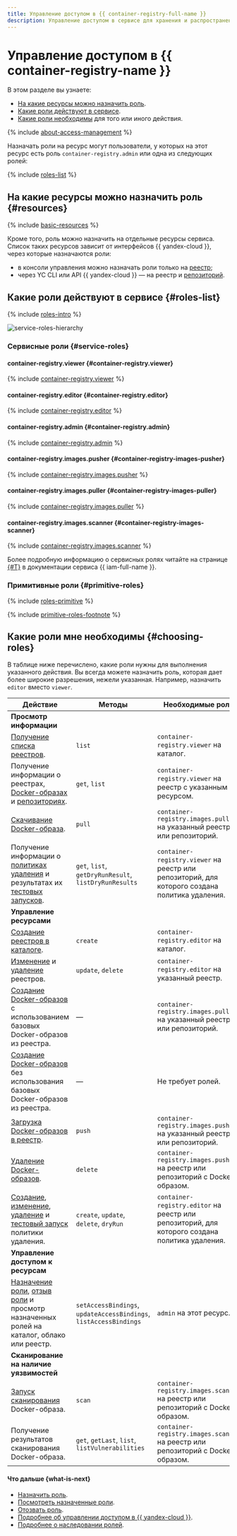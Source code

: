 ```yaml
---
title: Управление доступом в {{ container-registry-full-name }}
description: Управление доступом в сервисе для хранения и распространения Docker-образов — {{ container-registry-full-name }}. В разделе описано, на какие ресурсы можно назначить роль, какие роли действуют в сервисе, какие роли необходимы для того или иного действия.
---
```


# Управление доступом в {{ container-registry-name }}

В этом разделе вы узнаете:
* [На какие ресурсы можно назначить роль](#resources).
* [Какие роли действуют в сервисе](#roles-list).
* [Какие роли необходимы](#choosing-roles) для того или иного действия.

{% include [about-access-management](../../_includes/iam/about-access-management.md) %}

Назначать роли на ресурс могут пользователи, у которых на этот ресурс есть роль `container-registry.admin` или одна из следующих ролей:

{% include [roles-list](../../_includes/iam/roles-list.md) %}

## На какие ресурсы можно назначить роль {#resources}

{% include [basic-resources](../../_includes/iam/basic-resources-for-access-control.md) %}

Кроме того, роль можно назначить на отдельные ресурсы сервиса. Список таких ресурсов зависит от интерфейсов {{ yandex-cloud }}, через которые назначаются роли:

* в консоли управления можно назначать роли только на [реестр](../concepts/registry.md);
* через YC CLI или API {{ yandex-cloud }} — на реестр и [репозиторий](../concepts/repository.md).

## Какие роли действуют в сервисе {#roles-list}

{% include [roles-intro](../../_includes/roles-intro.md) %}

![service-roles-hierarchy](../../_assets/container-registry/service-roles-hierarchy.svg)

### Сервисные роли {#service-roles}

#### container-registry.viewer {#container-registry.viewer}

{% include [container-registry.viewer](../../_roles/container-registry/viewer.md) %}

#### container-registry.editor {#container-registry.editor}

{% include [container-registry.editor](../../_roles/container-registry/editor.md) %}

#### container-registry.admin {#container-registry.admin}

{% include [container-registry.admin](../../_roles/container-registry/admin.md) %}

#### container-registry.images.pusher {#container-registry-images-pusher}

{% include [container-registry.images.pusher](../../_roles/container-registry/images/pusher.md) %}

#### container-registry.images.puller {#container-registry-images-puller}

{% include [container-registry.images.puller](../../_roles/container-registry/images/puller.md) %}

#### container-registry.images.scanner {#container-registry-images-scanner}

{% include [container-registry.images.scanner](../../_roles/container-registry/images/scanner.md) %}

Более подробную информацию о сервисных ролях читайте на странице [{#T}](../../iam/concepts/access-control/roles.md) в документации сервиса {{ iam-full-name }}.

### Примитивные роли {#primitive-roles}

{% include [roles-primitive](../../_includes/roles-primitive.md) %}

{% include [primitive-roles-footnote](../../_includes/primitive-roles-footnote.md) %}

## Какие роли мне необходимы {#choosing-roles}

В таблице ниже перечислено, какие роли нужны для выполнения указанного действия. Вы всегда можете назначить роль, которая дает более широкие разрешения, нежели указанная. Например, назначить `editor` вместо `viewer`.


Действие | Методы | Необходимые роли
--- | --- | ---
**Просмотр информации** |
[Получение списка реестров](../operations/registry/registry-list.md). | `list` | `container-registry.viewer` на каталог.
Получение информации о реестрах, [Docker-образах](../operations/docker-image/docker-image-list.md) и [репозиториях](../operations/repository/repository-list.md). | `get`, `list` | `container-registry.viewer` на реестр с указанным ресурсом.
[Скачивание Docker-образа](../operations/docker-image/docker-image-pull.md). | `pull` | `container-registry.images.puller`<br>на указанный реестр или репозиторий.
Получение информации о [политиках удаления](../operations/lifecycle-policy/lifecycle-policy-list.md) и результатах их [тестовых запусков](../operations/lifecycle-policy/lifecycle-policy-dry-run.md). | `get`, `list`, `getDryRunResult`, `listDryRunResults`| `container-registry.viewer` на реестр или репозиторий, для которого создана политика удаления.
**Управление ресурсами** |
[Создание реестров в каталоге](../operations/registry/registry-create.md). | `create` | `container-registry.editor` на каталог.
[Изменение](../operations/registry/registry-update.md) и [удаление](../operations/registry/registry-delete.md) реестров. | `update`, `delete` | `container-registry.editor` на указанный реестр.
[Создание Docker-образов](../operations/docker-image/docker-image-create.md) с использованием базовых Docker-образов из реестра. | — | `container-registry.images.puller`<br>на указанный реестр или репозиторий.
[Создание Docker-образов](../operations/docker-image/docker-image-create.md) без использования базовых Docker-образов из реестра. | — | Не требует ролей.
[Загрузка Docker-образов в реестр](../operations/docker-image/docker-image-push.md). | `push` | `container-registry.images.pusher`<br>на указанный реестр или репозиторий.
[Удаление Docker-образов](../operations/docker-image/docker-image-delete.md). | `delete` | `container-registry.images.pusher` на реестр или репозиторий с Docker-образом.
[Создание](../operations/lifecycle-policy/lifecycle-policy-create.md), [изменение](../operations/lifecycle-policy/lifecycle-policy-update.md), [удаление](../operations/lifecycle-policy/lifecycle-policy-delete.md) и [тестовый запуск](../operations/lifecycle-policy/lifecycle-policy-dry-run.md) политики удаления. | `create`, `update`, `delete`, `dryRun` | `container-registry.editor` на реестр или репозиторий, для которого создана политика удаления.
**Управление доступом к ресурсам** |
[Назначение роли](../../iam/operations/roles/grant.md), [отзыв роли](../../iam/operations/roles/revoke.md) и просмотр назначенных ролей на каталог, облако или реестр. | `setAccessBindings`, `updateAccessBindings`, `listAccessBindings` | `admin` на этот ресурс.
**Сканирование на наличие уязвимостей** |
[Запуск сканирования](../operations/scanning-docker-image.md) Docker-образа. | `scan` | `container-registry.images.scanner` на реестр или репозиторий с Docker-образом.
Получение результатов сканирования Docker-образа. | `get`, `getLast`, `list`, `listVulnerabilities` | `container-registry.images.scanner` на реестр или репозиторий с Docker-образом.



#### Что дальше {what-is-next}

* [Назначить роль](../operations/roles/grant.md).
* [Посмотреть назначенные роли](../operations/roles/get-assigned-roles.md).
* [Отозвать роль](../operations/roles/revoke.md).
* [Подробнее об управлении доступом в {{ yandex-cloud }}](../../iam/concepts/access-control/index.md).
* [Подробнее о наследовании ролей](../../resource-manager/concepts/resources-hierarchy.md#access-rights-inheritance).